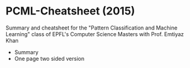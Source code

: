 # PCML-Cheatsheet (2015)
Summary and cheatsheet for the "Pattern Classification and Machine Learning" class of EPFL's Computer Science Masters with Prof. Emtiyaz Khan
* Summary
* One page two sided version 

